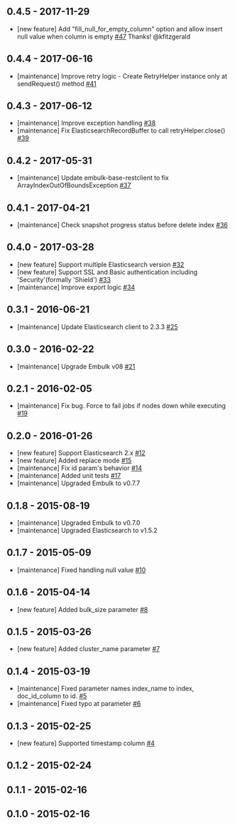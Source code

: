 ## 0.4.5 - 2017-11-29
* [new feature] Add "fill_null_for_empty_column" option and allow insert null value when column is empty [#47](https://github.com/embulk/embulk-output-elasticsearch/pull/47) Thanks! @kfitzgerald

## 0.4.4 - 2017-06-16

* [maintenance] Improve retry logic - Create RetryHelper instance only at sendRequest() method [#41](https://github.com/muga/embulk-output-elasticsearch/pull/41)

## 0.4.3 - 2017-06-12

* [maintenance] Improve exception handling [#38](https://github.com/muga/embulk-output-elasticsearch/pull/38)
* [maintenance] Fix ElasticsearchRecordBuffer to call retryHelper.close() [#39](https://github.com/muga/embulk-output-elasticsearch/pull/39)

## 0.4.2 - 2017-05-31

* [maintenance] Update embulk-base-restclient to fix ArrayIndexOutOfBoundsException [#37](https://github.com/muga/embulk-output-elasticsearch/pull/37)

## 0.4.1 - 2017-04-21

* [maintenance] Check snapshot progress status before delete index [#36](https://github.com/muga/embulk-output-elasticsearch/pull/36)

## 0.4.0 - 2017-03-28

* [new feature] Support multiple Elasticsearch version [#32](https://github.com/muga/embulk-output-elasticsearch/pull/32)
* [new feature] Support SSL and Basic authentication including 'Security'(formally 'Shield') [#33](https://github.com/muga/embulk-output-elasticsearch/pull/33)
* [maintenance] Improve export logic [#34](https://github.com/muga/embulk-output-elasticsearch/pull/34)

## 0.3.1 - 2016-06-21

* [maintenance] Update Elasticsearch client to 2.3.3 [#25](https://github.com/muga/embulk-output-elasticsearch/pull/25)

## 0.3.0 - 2016-02-22

* [maintenance] Upgrade Embulk v08 [#21](https://github.com/muga/embulk-output-elasticsearch/pull/21)

## 0.2.1 - 2016-02-05

* [maintenance] Fix bug. Force to fail jobs if nodes down while executing [#19](https://github.com/muga/embulk-output-elasticsearch/pull/19)

## 0.2.0 - 2016-01-26

* [new feature] Support Elasticsearch 2.x [#12](https://github.com/muga/embulk-output-elasticsearch/pull/12)
* [new feature] Added replace mode [#15](https://github.com/muga/embulk-output-elasticsearch/pull/15)
* [maintenance] Fix id param's behavior [#14](https://github.com/muga/embulk-output-elasticsearch/pull/14)
* [maintenance] Added unit tests [#17](https://github.com/muga/embulk-output-elasticsearch/pull/17)
* [maintenance] Upgraded Embulk to v0.7.7

## 0.1.8 - 2015-08-19

* [maintenance] Upgraded Embulk to v0.7.0
* [maintenance] Upgraded Elasticsearch to v1.5.2

## 0.1.7 - 2015-05-09

* [maintenance] Fixed handling null value [#10](https://github.com/muga/embulk-output-elasticsearch/pull/10)

## 0.1.6 - 2015-04-14

* [new feature] Added bulk_size parameter [#8](https://github.com/muga/embulk-output-elasticsearch/pull/8)

## 0.1.5 - 2015-03-26

* [new feature] Added cluster_name parameter [#7](https://github.com/muga/embulk-output-elasticsearch/pull/7)

## 0.1.4 - 2015-03-19

* [maintenance] Fixed parameter names index_name to index, doc_id_column to id. [#5](https://github.com/muga/embulk-output-elasticsearch/pull/5)
* [maintenance] Fixed typo at parameter [#6](https://github.com/muga/embulk-output-elasticsearch/pull/6)

## 0.1.3 - 2015-02-25

* [new feature] Supported timestamp column [#4](https://github.com/muga/embulk-output-elasticsearch/pull/4)

## 0.1.2 - 2015-02-24

## 0.1.1 - 2015-02-16

## 0.1.0 - 2015-02-16
